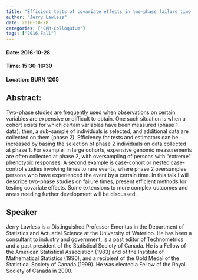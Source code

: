 ```yaml
---
title: "Efficient tests of covariate effects in two-phase failure time studies"
author: "Jerry Lawless"
date: 2016-10-28
categories: ["CRM-Colloquium"]
tags: ["2016 Fall"]
---
```


#### Date: 2016-10-28
#### Time: 15:30-16:30
#### Location: BURN 1205

## Abstract:

Two-phase studies are frequently used when observations on certain variables are expensive or difficult to obtain. One such situation is when a cohort exists for which certain variables have been measured (phase 1 data); then, a sub-sample of individuals is selected, and additional data are collected on them (phase 2). Efficiency for tests and estimators can be increased by basing the selection of phase 2 individuals on data collected at phase 1. For example, in large cohorts, expensive genomic measurements are often collected at phase 2, with oversampling of persons with “extreme” phenotypic responses. A second example is case-cohort or nested case-control studies involving times to rare events, where phase 2 oversamples persons who have experienced the event by a certain time. In this talk I will describe two-phase studies on failure times, present efficient methods for testing covariate effects. Some extensions to more complex outcomes and areas needing further development will be discussed.





## Speaker

Jerry Lawless is a Distinguished Professor Emeritus in the Department of Statistics and Actuarial Science at the University of Waterloo. He has been a consultant to industry and government, is a past editor of Technometrics and a past president of the Statistical Society of Canada. He is a Fellow of the American Statistical Association (1983) and of the Institute of Mathematical Statistics (1990), and a recipient of the Gold Medal of the Statistical Society of Canada (1999). He was elected a Fellow of the Royal Society of Canada in 2000.

